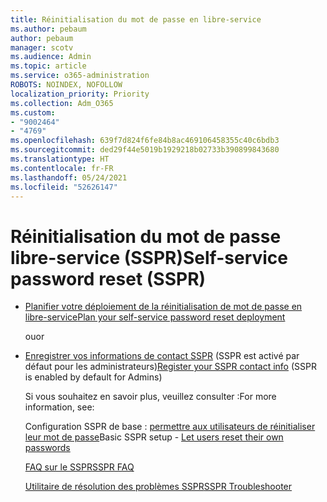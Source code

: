 ```yaml
---
title: Réinitialisation du mot de passe en libre-service
ms.author: pebaum
author: pebaum
manager: scotv
ms.audience: Admin
ms.topic: article
ms.service: o365-administration
ROBOTS: NOINDEX, NOFOLLOW
localization_priority: Priority
ms.collection: Adm_O365
ms.custom:
- "9002464"
- "4769"
ms.openlocfilehash: 639f7d824f6fe84b8ac469106458355c40c6bdb3
ms.sourcegitcommit: ded29f44e5019b1929218b02733b390899843680
ms.translationtype: HT
ms.contentlocale: fr-FR
ms.lasthandoff: 05/24/2021
ms.locfileid: "52626147"
---
```

# <a name="self-service-password-reset-sspr"></a><span data-ttu-id="3ebfb-102">Réinitialisation du mot de passe libre-service (SSPR)</span><span class="sxs-lookup"><span data-stu-id="3ebfb-102">Self-service password reset (SSPR)</span></span>

- [<span data-ttu-id="3ebfb-103">Planifier votre déploiement de la réinitialisation de mot de passe en libre-service</span><span class="sxs-lookup"><span data-stu-id="3ebfb-103">Plan your self-service password reset deployment</span></span>](https://go.microsoft.com/fwlink/?linkid=2142944)  

    <span data-ttu-id="3ebfb-104">ou</span><span class="sxs-lookup"><span data-stu-id="3ebfb-104">or</span></span>
- <span data-ttu-id="3ebfb-105">[Enregistrer vos informations de contact SSPR](https://mysignins.microsoft.com/security-info) (SSPR est activé par défaut pour les administrateurs)</span><span class="sxs-lookup"><span data-stu-id="3ebfb-105">[Register your SSPR contact info](https://mysignins.microsoft.com/security-info) (SSPR is enabled by default for Admins)</span></span>

    <span data-ttu-id="3ebfb-106">Si vous souhaitez en savoir plus, veuillez consulter :</span><span class="sxs-lookup"><span data-stu-id="3ebfb-106">For more information, see:</span></span>

    <span data-ttu-id="3ebfb-107">Configuration SSPR de base : [permettre aux utilisateurs de réinitialiser leur mot de passe](/microsoft-365/admin/add-users/let-users-reset-passwords)</span><span class="sxs-lookup"><span data-stu-id="3ebfb-107">Basic SSPR setup - [Let users reset their own passwords](/microsoft-365/admin/add-users/let-users-reset-passwords)</span></span>

    [<span data-ttu-id="3ebfb-108">FAQ sur le SSPR</span><span class="sxs-lookup"><span data-stu-id="3ebfb-108">SSPR FAQ</span></span>](/azure/active-directory/authentication/active-directory-passwords-faq)

    [<span data-ttu-id="3ebfb-109">Utilitaire de résolution des problèmes SSPR</span><span class="sxs-lookup"><span data-stu-id="3ebfb-109">SSPR Troubleshooter</span></span>](/azure/active-directory/authentication/active-directory-passwords-troubleshoot)
